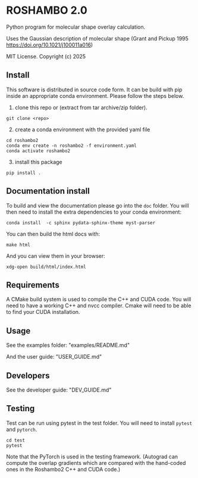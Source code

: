 # ROSHAMBO 2.0

Python program for molecular shape overlay calculation.

Uses the Gaussian description of molecular shape (Grant and Pickup 1995 https://doi.org/10.1021/j100011a016)


MIT License. Copyright (c) 2025  

## Install

This software is distributed in source code form. It can be build with pip inside an appropriate conda environment. Please follow the steps below.

1. clone this repo or (extract from tar archive/zip folder).
```
git clone <repo>
```

2. create a conda environment with the provided yaml file
```
cd roshambo2
conda env create -n roshambo2 -f environment.yaml
conda activate roshambo2
```

3. install this package
```
pip install .
```

## Documentation install

To build and view the documentation please go into the `doc` folder.
You will then need to install the extra dependencies to your conda environment:

```
conda install  -c sphinx pydata-sphinx-theme myst-parser
```

You can then build the html docs with:
```
make html
```
And you can view them in your browser:
```
xdg-open build/html/index.html 
```

## Requirements
A CMake build system is used to compile the C++ and CUDA code. You will need to have a working C++ and nvcc compiler. Cmake will need to be able to find your CUDA installation.

## Usage
See the examples folder: "examples/README.md" 

And the user guide: "USER_GUIDE.md"

## Developers

See the developer guide: "DEV_GUIDE.md"

## Testing
Test can be run using pytest in the test folder. You will need to install `pytest` and `pytorch`.
```
cd test
pytest
```
Note that the PyTorch is used in the testing framework. 
(Autograd can compute the overlap gradients which are compared with
the hand-coded ones in the Roshambo2 C++ and CUDA code.)


